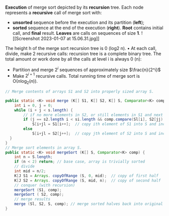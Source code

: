 **Execution** of merge sort depicted by its **recursion** tree.
Each node represents a **recursive** call of merge sort with:
- **unsorted** sequence before the execution and its partition (**left**);
- **sorted** sequence at the end of the execution (**right**).
**Root** contains initial call, and **final** result.
**Leaves** are calls on sequences of size **1**.
![[Screenshot 2023-01-07 at 15.06.31.jpg]]

The height h of the merge sort recursion tree is 0 (log2 n).
• At each call, divide, make 2 recursive calls: recursion tree is a complete binary tree.
The total amount or work done by all the calls at level i is always 0 (n):
- Partition and merge $2^i$ sequences of approximately size $\frac{n}{2^i}$
- Make $2^{i+1}$ recursive calls.
Total running time of merge sort is O($n\log_2(n)$).

```java
// Merge contents of arrays S1 and S2 into properly sized array S.

public static <K> void merge (K[] S1, K[] S2, K[] S, Comparator<K> comp) {
	int i = 0, j = 0;
	while (i + j < s.length) {
		// if no more elements in S2, or still elements in S1 and next element in S1 smaller than next element in S2
		if (j == s2.length i < si.length && comp.compare(Sl[i], S2[jj) < 0))
			S[i+jl = S1[i++];  // copy ith element of S1 into S and increment i
		else
			S[i+jl = S2[j++];  // copy jth element of S2 into S and increment j
  }
}
// Merge sort elements in array S.
public static <K> void mergeSort (K[] S, Comparator<K> comp) {
	int n = S.length;
	if (n < 2) return; // base case, array is trivially sorted
	// divide
	int mid = n/2;
	K[J S1 = Arrays. copyOfRange (S, 0, mid);  // copy of first half
	K[J S2 = Arrays. copyOfRange (S, mid, n);  // copy of second half
	// conquer (with recursion)
	mergeSort (S1, comp); 
	mergeSort ( S2, comp);
	// merge results
	merge (Sl, S2, S, comp); // merge sorted halves back into original
}
```